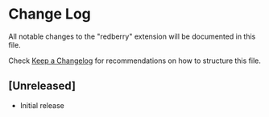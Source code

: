 # Change Log

All notable changes to the "redberry" extension will be documented in this file.

Check [Keep a Changelog](http://keepachangelog.com/) for recommendations on how to structure this file.

## [Unreleased]

- Initial release
